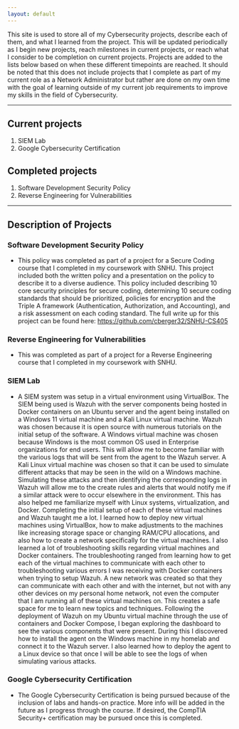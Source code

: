 ```yaml
---
layout: default
---
```


This site is used to store all of my Cybersecurity projects, describe each of them, and what I learned from the project. This will be updated periodically as I begin new projects, reach milestones in current projects, or reach what I consider to be completion on current projects. Projects are added to the lists below based on when these different timepoints are reached. It should be noted that this does not include projects that I complete as part of my current role as a Network Administrator but rather are done on my own time with the goal of learning outside of my current job requirements to improve my skills in the field of Cybersecurity. 

* * *

## Current projects
1. SIEM Lab
2. Google Cybersecurity Certification

## Completed projects
1. Software Development Security Policy
2. Reverse Engineering for Vulnerabilities

* * *

## Description of Projects

### Software Development Security Policy
* This policy was completed as part of a project for a Secure Coding course that I completed in my coursework with SNHU. This project included both the written policy and a presentation on the policy to describe it to a diverse audience. This policy included describing 10 core security principles for secure coding, determining 10 secure coding standards that should be prioritized, policies for encryption and the Triple A framework (Authentication, Authorization, and Accounting), and a risk assessment on each coding standard. The full write up for this project can be found here: https://github.com/cberger32/SNHU-CS405

### Reverse Engineering for Vulnerabilities
* This was completed as part of a project for a Reverse Engineering course that I completed in my coursework with SNHU. 

### SIEM Lab
* A SIEM system was setup in a virtual environment using VirtualBox. The SIEM being used is Wazuh with the server components being hosted in Docker containers on an Ubuntu server and the agent being installed on a Windows 11 virtual machine and a Kali Linux virtual machine. Wazuh was chosen because it is open source with numerous tutorials on the initial setup of the software. A Windows virtual machine was chosen because Windows is the most common OS used in Enterprise organizations for end users. This will allow me to become familiar with the various logs that will be sent from the agent to the Wazuh server. A Kali Linux virtual machine was chosen so that it can be used to simulate different attacks that may be seen in the wild on a Windows machine. Simulating these attacks and then identifying the corresponding logs in Wazuh will allow me to the create rules and alerts that would notify me if a similar attack were to occur elsewhere in the environment. This has also helped me familiarize myself with Linux systems, virtualization, and Docker. 
Completing the initial setup of each of these virtual machines and Wazuh taught me a lot. I learned how to deploy new virtual machines using VirtualBox, how to make adjustments to the machines like increasing storage space or changing RAM/CPU allocations, and also how to create a network specifically for the virtual machines. I also learned a lot of troubleshooting skills regarding virtual machines and Docker containers. The troubleshooting ranged from learning how to get each of the virtual machines to communicate with each other to troubleshooting various errors I was receiving with Docker containers when trying to setup Wazuh. A new network was created so that they can communicate with each other and with the internet, but not with any other devices on my personal home network, not even the computer that I am running all of these virtual machines on. This creates a safe space for me to learn new topics and techniques. Following the deployment of Wazuh on my Ubuntu virtual machine through the use of containers and Docker Compose, I began exploring the dashboard to see the various components that were present. During this I discovered how to install the agent on the Windows machine in my homelab and connect it to the Wazuh server. I also learned how to deploy the agent to a Linux device so that once I will be able to see the logs of when simulating various attacks. 

### Google Cybersecurity Certification
* The Google Cybersecurity Certification is being pursued because of the inclusion of labs and hands-on practice. More info will be added in the future as I progress through the course. If desired, the CompTIA Security+ certification may be pursued once this is completed. 

